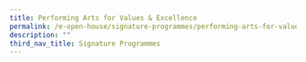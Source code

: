 ```yaml
---
title: Performing Arts for Values & Excellence
permalink: /e-open-house/signature-programmes/performing-arts-for-values-n-excellence
description: ""
third_nav_title: Signature Programmes
---
```

